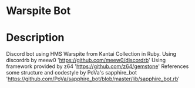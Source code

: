 # Warspite Bot

# Description
Discord bot using HMS Warspite from Kantai Collection in Ruby.
Using discordrb by meew0 'https://github.com/meew0/discordrb'
Using framework provided by z64 'https://github.com/z64/gemstone'
References some structure and codestyle by PoVa's sapphire_bot 'https://github.com/PoVa/sapphire_bot/blob/master/lib/sapphire_bot.rb'
